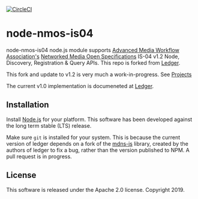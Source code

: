 [![CircleCI](https://circleci.com/gh/Streampunk/ledger.svg?style=shield&circle-token=:circle-token)](https://circleci.com/gh/Streampunk/ledger)
# node-nmos-is04

node-nmos-is04 node.js module supports [Advanced Media Workflow Association's](http://www.amwa.tv/) [Networked Media Open Specifications](http://www.nmos.tv/) IS-04 v1.2 Node, Discovery, Registration & Query APIs. This repo is forked from [Ledger](https://github.com/Streampunk/ledger).

This fork and update to v1.2 is very much a work-in-progress. See [Projects](https://github.com/jlommori/node-nmos-is04/projects/)

The current v1.0 implementation is documeneted at [Ledger](https://github.com/Streampunk/ledger).

## Installation

Install [Node.js](http://nodejs.org/) for your platform. This software has been developed against the long term stable (LTS) release.

Make sure `git` is installed for your system. This is because the current version of ledger depends on a fork of the [mdns-js](https://github.com/mdns-js/node-mdns-js) library, created by the authors of ledger to fix a bug, rather than the version published to NPM. A pull request is in progress.

## License

This software is released under the Apache 2.0 license. Copyright 2019.

